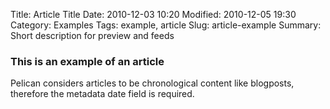 Title: Article Title
Date: 2010-12-03 10:20
Modified: 2010-12-05 19:30
Category: Examples
Tags: example, article
Slug: article-example
Summary: Short description for preview and feeds

### This is an example of an article

Pelican considers articles to be chronological content like blogposts, therefore the metadata date field is required.
